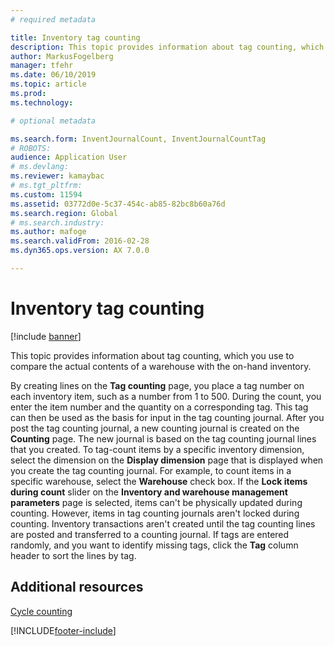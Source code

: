 ```yaml
---
# required metadata

title: Inventory tag counting
description: This topic provides information about tag counting, which you use to compare the actual contents of a warehouse with the on-hand inventory.
author: MarkusFogelberg
manager: tfehr
ms.date: 06/10/2019
ms.topic: article
ms.prod:
ms.technology:

# optional metadata

ms.search.form: InventJournalCount, InventJournalCountTag
# ROBOTS:
audience: Application User
# ms.devlang:
ms.reviewer: kamaybac
# ms.tgt_pltfrm:
ms.custom: 11594
ms.assetid: 03772d0e-5c37-454c-ab85-82bc8b60a76d
ms.search.region: Global
# ms.search.industry:
ms.author: mafoge
ms.search.validFrom: 2016-02-28
ms.dyn365.ops.version: AX 7.0.0

---
```


# Inventory tag counting

[!include [banner](../includes/banner.md)]

This topic provides information about tag counting, which you use to compare the actual contents of a warehouse with the on-hand inventory.

By creating lines on the **Tag counting** page, you place a tag number on each inventory item, such as a number from 1 to 500. During the count, you enter the item number and the quantity on a corresponding tag. This tag can then be used as the basis for input in the tag counting journal. After you post the tag counting journal, a new counting journal is created on the **Counting** page. The new journal is based on the tag counting journal lines that you created. To tag-count items by a specific inventory dimension, select the dimension on the **Display dimension** page that is displayed when you create the tag counting journal. For example, to count items in a specific warehouse, select the **Warehouse** check box. If the **Lock items during count** slider on the **Inventory and warehouse management parameters** page is selected, items can't be physically updated during counting. However, items in tag counting journals aren't locked during counting. Inventory transactions aren't created until the tag counting lines are posted and transferred to a counting journal. If tags are entered randomly, and you want to identify missing tags, click the **Tag** column header to sort the lines by tag.

## Additional resources

[Cycle counting](../warehousing/cycle-counting.md)


[!INCLUDE[footer-include](../../includes/footer-banner.md)]